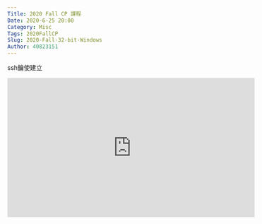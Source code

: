 ```yaml
---
Title: 2020 Fall CP 課程
Date: 2020-6-25 20:00
Category: Misc
Tags: 2020FallCP
Slug: 2020-Fall-32-bit-Windows
Author: 40823151
---
```


ssh鑰使建立

<iframe width="560" height="315" src="https://www.youtube.com/embed/DkFGQsl-DDA" frameborder="0" allow="accelerometer; autoplay; encrypted-media; gyroscope; picture-in-picture" allowfullscreen></iframe>

